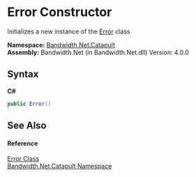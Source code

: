 ﻿# Error Constructor 
 

Initializes a new instance of the <a href ="T_Bandwidth_Net_Catapult_Error.md">Error</a> class

**Namespace:**&nbsp;<a href ="N_Bandwidth_Net_Catapult.md">Bandwidth.Net.Catapult</a><br />**Assembly:**&nbsp;Bandwidth.Net (in Bandwidth.Net.dll) Version: 4.0.0

## Syntax

**C#**<br />
``` C#
public Error()
```


## See Also


#### Reference
<a href ="T_Bandwidth_Net_Catapult_Error.md">Error Class</a><br /><a href ="N_Bandwidth_Net_Catapult.md">Bandwidth.Net.Catapult Namespace</a><br />